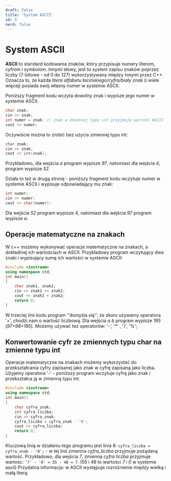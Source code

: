 ```yaml
---
draft: false
title: 'System ASCII'
id: 8
nerd: false
---
```

# System ASCII
**ASCII** to standard kodowania znaków, który przypisuje numery literom, cyfrom i symbolom. Innymi słowy, jest to system zapisu znaków poprzez liczby (7-bitowe - od 0 do 127) wykorzystywany między innymi przez C++. Oznacza to, że każda *litera alfabetu łacińskiego/cyfra/biały znak* (i wiele więcej) posiada swój własny numer w systemie ASCII.

Poniższy fragment kodu wczyta dowolny znak i wypisze jego numer w systemie ASCII.
```cpp
char znak;
cin >> znak;
int numer = znak; // znak w zmiennej typu int przyjmuje wartość ASCII
cout << numer;
```
Oczywiście można to zrobić bez użycia zmiennej typu int:
```cpp
char znak;
cin >> znak;
cout << int(znak);
```
Przykładowo, dla wejścia *a* program wypisze *97*, natomiast dla wejścia *4*, program wypisze *52*.

Działa to też w drugą stronę - poniższy fragment kodu wczytuje numer w systemie ASCII i wypisuje odpowiadający mu znak:
```cpp
int numer;
cin >> numer;
cout << char(numer);
```
Dla wejścia *52* program wypisze *4*, natomiast dla wejścia *97* program wypisze *a*.
## Operacje matematyczne na znakach
W c++ możemy wykonywać operacje matematyczne na znakach, a dokładniej ich wartościach w ASCII. 
Przykładowy program wczytujący dwa znaki i wypisujący sumę ich wartości w systemie ASCII:
```cpp
#include <iostream>
using namespace std;
int main()
{
    char znak1, znak2;
    cin >> znak1 >> znak2;
    cout << znak1 + znak2;
    return 0;
}
```
W trzeciej linii kodu program ''domyśla się'', że skoro używamy operatora '+', chodzi nam o wartość liczbową. Dla wejścia *a b* program wypisze *195* (*97+98=195*). Możemy używać też operatorów: '-', '*' , '/', '%';

## Konwertowanie cyfr ze zmiennych typu char na zmienne typu int
Operacje matematyczne na znakach możemy wykorzystać do przekształcania cyfry zapisanej jako znak w cyfrę zapisaną jako liczba. Użyjemy operatora '-' - poniższy program wczytuje cyfrę jako znak i przekształca ją w zmienną typu int:
```cpp
#include <iostream>
using namespace std;
int main()
{
    char cyfra_znak;
    int cyfra_liczba;
    cin >> cyfra_znak;
    cyfra_liczba = cyfra_znak - '0';
    cout << cyfra_liczba;
    return 0;
}

```
Kluczową linią w działaniu tego programu jest linia 8: `cyfra_liczba = cyfra_znak - '0';` - w tej linii zmienna *cyfra_liczba* przyjmuje pożądaną wartość. Przykładowo, dla wejścia *7*, zmienna *cyfra liczba* przyjmuje wartośc: `'7' - '0' = 55 - 48 = 7`. (55 i 48 to wartości *7* i *0* w systemie ascii)
Przydatna informacja: w ASCII występuje rozróżnienie między wielką i małą literą.
